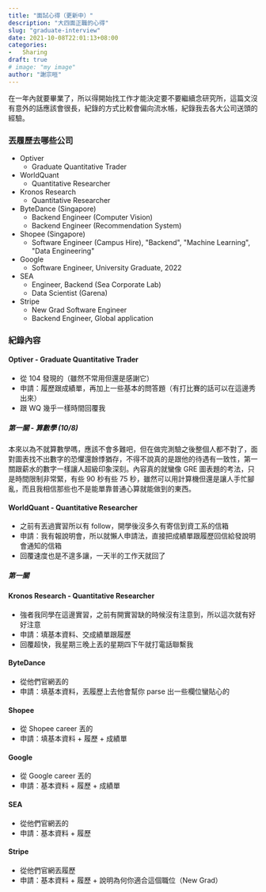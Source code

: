 ```yaml
---
title: "面試心得（更新中）"
description: "大四面正職的心得"
slug: "graduate-interview"
date: 2021-10-08T22:01:13+08:00
categories:
-   Sharing
draft: true
# image: "my image"
author: "謝宗晅"
---
```


在一年內就要畢業了，所以得開始找工作才能決定要不要繼續念研究所，這篇文沒有意外的話應該會很長，紀錄的方式比較會偏向流水帳，紀錄我去各大公司送頭的經驗。

### 丟履歷去哪些公司

* Optiver
    * Graduate Quantitative Trader
* WorldQuant
    * Quantitative Researcher
* Kronos Research
    * Quantitative Researcher
* ByteDance (Singapore)
    * Backend Engineer (Computer Vision)
    * Backend Engineer (Recommendation System)
* Shopee (Singapore)
    * Software Engineer (Campus Hire), "Backend", "Machine Learning", "Data Engineering"
* Google
    * Software Engineer, University Graduate, 2022
* SEA
    * Engineer, Backend (Sea Corporate Lab)
    * Data Scientist (Garena)
* Stripe
    * New Grad Software Engineer
    * Backend Engineer, Global application

### 紀錄內容

#### Optiver - Graduate Quantitative Trader

* 從 104 發現的（雖然不常用但還是感謝它）
* 申請：履歷跟成績單，再加上一些基本的問答題（有打比賽的話可以在這邊秀出來）
* 跟 WQ 幾乎一樣時間回覆我

##### 第一關 - 算數學 (10/8)

本來以為不就算數學嗎，應該不會多難吧，但在做完測驗之後整個人都不對了，面對圖表找不出數字的恐懼還餘悸猶存，不得不說真的是跟他的待遇有一致性，第一關跟薪水的數字一樣讓人超級印象深刻。內容真的就蠻像 GRE 圖表題的考法，只是時間限制非常緊，有些 90 秒有些 75 秒，雖然可以用計算機但還是讓人手忙腳亂，而且我相信那些也不是能單靠普通心算就能做到的東西。

#### WorldQuant - Quantitative Researcher

* 之前有丟過實習所以有 follow，開學後沒多久有寄信到資工系的信箱
* 申請：我有報說明會，所以就懶人申請法，直接把成績單跟履歷回信給發說明會通知的信箱
* 回覆速度也是不遑多讓，一天半的工作天就回了

##### 第一關

#### Kronos Research - Quantitative Researcher

* 強者我同學在這邊實習，之前有開實習缺的時候沒有注意到，所以這次就有好好注意
* 申請：填基本資料、交成績單跟履歷
* 回覆超快，我星期三晚上丟的星期四下午就打電話聯繫我

#### ByteDance

* 從他們官網丟的
* 申請：填基本資料，丟履歷上去他會幫你 parse 出一些欄位蠻貼心的

#### Shopee

* 從 Shopee career 丟的
* 申請：填基本資料 + 履歷 + 成績單

#### Google

* 從 Google career 丟的
* 申請：基本資料 + 履歷 + 成績單

#### SEA

* 從他們官網丟的
* 申請：基本資料 + 履歷

#### Stripe

* 從他們官網丟履歷
* 申請：基本資料 + 履歷 + 說明為何你適合這個職位（New Grad）

